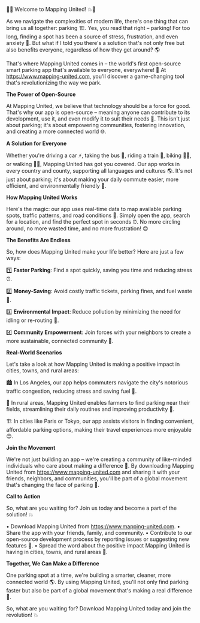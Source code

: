 🚨💥 Welcome to Mapping United! 💥🚨

As we navigate the complexities of modern life, there's one thing that can bring us all together: parking 🏗️. Yes, you read that right – parking! For too long, finding a spot has been a source of stress, frustration, and even anxiety 😬. But what if I told you there's a solution that's not only free but also benefits everyone, regardless of how they get around? 🌎

That's where Mapping United comes in – the world's first open-source smart parking app that's available to everyone, everywhere! 🌟 At https://www.mapping-united.com, you'll discover a game-changing tool that's revolutionizing the way we park.

**The Power of Open-Source**

At Mapping United, we believe that technology should be a force for good. That's why our app is open-source – meaning anyone can contribute to its development, use it, and even modify it to suit their needs 🔧. This isn't just about parking; it's about empowering communities, fostering innovation, and creating a more connected world 🌐.

**A Solution for Everyone**

Whether you're driving a car ⚡️, taking the bus 🚌, riding a train 🚂, biking 🚴‍♀️, or walking 🏃‍♂️, Mapping United has got you covered. Our app works in every country and county, supporting all languages and cultures 🌎. It's not just about parking; it's about making your daily commute easier, more efficient, and environmentally friendly 🌱.

**How Mapping United Works**

Here's the magic: our app uses real-time data to map available parking spots, traffic patterns, and road conditions 📍. Simply open the app, search for a location, and find the perfect spot in seconds ⏰. No more circling around, no more wasted time, and no more frustration! 😊

**The Benefits Are Endless**

So, how does Mapping United make your life better? Here are just a few ways:

1️⃣ **Faster Parking**: Find a spot quickly, saving you time and reducing stress ⏰.

2️⃣ **Money-Saving**: Avoid costly traffic tickets, parking fines, and fuel waste 💸.

3️⃣ **Environmental Impact**: Reduce pollution by minimizing the need for idling or re-routing 🌿.

4️⃣ **Community Empowerment**: Join forces with your neighbors to create a more sustainable, connected community 👫.

**Real-World Scenarios**

Let's take a look at how Mapping United is making a positive impact in cities, towns, and rural areas:

🏙️ In Los Angeles, our app helps commuters navigate the city's notorious traffic congestion, reducing stress and saving fuel 💨.

🌳 In rural areas, Mapping United enables farmers to find parking near their fields, streamlining their daily routines and improving productivity 🌾.

🏗️ In cities like Paris or Tokyo, our app assists visitors in finding convenient, affordable parking options, making their travel experiences more enjoyable 😊.

**Join the Movement**

We're not just building an app – we're creating a community of like-minded individuals who care about making a difference 💪. By downloading Mapping United from https://www.mapping-united.com and sharing it with your friends, neighbors, and communities, you'll be part of a global movement that's changing the face of parking 🌟.

**Call to Action**

So, what are you waiting for? Join us today and become a part of the solution! 💥

• Download Mapping United from https://www.mapping-united.com.
• Share the app with your friends, family, and community.
• Contribute to our open-source development process by reporting issues or suggesting new features 📝.
• Spread the word about the positive impact Mapping United is having in cities, towns, and rural areas 💬.

**Together, We Can Make a Difference**

One parking spot at a time, we're building a smarter, cleaner, more connected world 🌎. By using Mapping United, you'll not only find parking faster but also be part of a global movement that's making a real difference 🌟.

So, what are you waiting for? Download Mapping United today and join the revolution! 💥